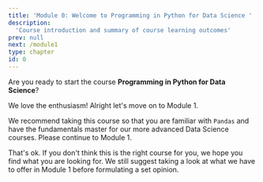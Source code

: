 ```yaml
---
title: 'Module 0: Welcome to Programming in Python for Data Science '
description:
  'Course introduction and summary of course learning outcomes' 
prev: null
next: /module1
type: chapter
id: 0
---
```


<exercise id="1" title="Programming in Python for Data Science" type="slides,video">

<slides source="module0/module0_00" shot="0" start="0:006" end="3:39">
</slides>

</exercise>

<exercise id="2" title="Are you ready?">

Are you ready to start the course **Programming in Python for Data Science**?


<choice>
<opt text="Yes! Let's get this party started!" correct="true">

We love the enthusiasm! Alright let's move on to Module 1. 

</opt>

<opt text="I have a Python background but have not had very much wrangling experience." correct="true">

We recommend taking this course so that you are familiar with `Pandas` and have the fundamentals master for our more advanced Data Science courses. Please continue to Module 1. 

</opt>

<opt text="I don't think this is the right fit for me.">

That's ok. If you don't think this is the right course for you, we hope you find what you are looking for. We still suggest taking a look at what we have to offer in Module 1 before formulating a set opinion. 

</opt>
</choice>

</exercise>


